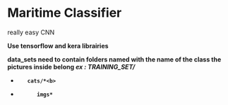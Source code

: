 # Maritime Classifier

really easy CNN<b>

Use tensorflow and kera librairies<b><b>

data_sets need to contain folders named with the name of the class the pictures inside belong<b>
*ex : TRAINING_SET/*<b>
*        cats/*<b>
*           imgs*
